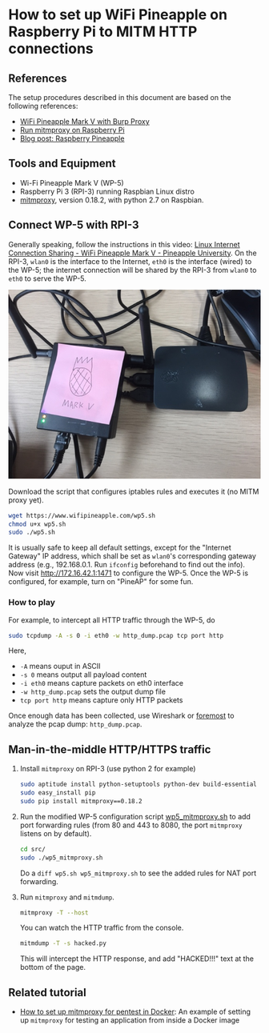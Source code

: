 # How to set up WiFi Pineapple on Raspberry Pi to MITM HTTP connections

## References

The setup procedures described in this document are based on the following
references:

* [WiFi Pineapple Mark V with Burp
  Proxy](http://hackedexistence.com/project/wifi-pineapple/wifi-pineapple-mk5-with-burp-proxy.html)
* [Run mitmproxy on Raspberry
  Pi](https://hackaday.io/project/10338/instructions)
* [Blog post: Raspberry
  Pineapple](http://snthenote.blogspot.com/2017/06/blog-post_19.html)

## Tools and Equipment

* Wi-Fi Pineapple Mark V (WP-5)
* Raspberry Pi 3 (RPI-3) running Raspbian Linux distro
* [mitmproxy](https://mitmproxy.org/), version 0.18.2, with python 2.7 on
  Raspbian.

## Connect WP-5 with RPI-3

Generally speaking, follow the instructions in this video: [Linux Internet
Connection Sharing - WiFi Pineapple Mark V - Pineapple
University](https://www.youtube.com/watch?v=f94FZSJs4ms).  On the RPI-3, `wlan0`
is the interface to the Internet, `eth0` is the interface (wired) to the WP-5;
the internet connection will be shared by the RPI-3 from `wlan0` to `eth0` to
serve the WP-5.

![wp5 on rpi3](img/raspberry-pineapple.jpg "Raspberry Pineapple")

Download the script that configures iptables rules and executes it (no MITM
proxy yet).

```bash
wget https://www.wifipineapple.com/wp5.sh
chmod u+x wp5.sh
sudo ./wp5.sh
```

It is usually safe to keep all default settings, except for the "Internet
Gateway" IP address, which shall be set as `wlan0`'s corresponding gateway
address (e.g., 192.168.0.1. Run `ifconfig` beforehand to find out the info). Now
visit <http://172.16.42.1:1471> to configure the WP-5. Once the WP-5 is
configured, for example, turn on "PineAP" for some fun.

### How to play

For example, to intercept all HTTP traffic through the WP-5, do

```bash
sudo tcpdump -A -s 0 -i eth0 -w http_dump.pcap tcp port http
```

Here,

* `-A` means ouput in ASCII
* `-s 0` means output all payload content
* `-i eth0` means capture packets on eth0 interface
* `-w http_dump.pcap` sets the output dump file
* `tcp port http` means capture only HTTP packets

Once enough data has been collected, use Wireshark or
[foremost](https://linux.die.net/man/1/foremost) to analyze the pcap dump:
`http_dump.pcap`.

## Man-in-the-middle HTTP/HTTPS traffic

1. Install `mitmproxy` on RPI-3 (use python 2 for example)

   ```bash
   sudo aptitude install python-setuptools python-dev build-essential
   sudo easy_install pip
   sudo pip install mitmproxy==0.18.2
   ```

2. Run the modified WP-5 configuration script
   [wp5_mitmproxy.sh](src/wp5_mitmproxy.sh) to add port forwarding rules (from
   80 and 443 to 8080, the port `mitmproxy` listens on by default).

   ```bash
   cd src/
   sudo ./wp5_mitmproxy.sh
   ```

   Do a `diff wp5.sh wp5_mitmproxy.sh` to see the added rules for NAT port
   forwarding.

3. Run `mitmproxy` and `mitmdump`.

   ```bash
   mitmproxy -T --host
   ```

   You can watch the HTTP traffic from the console.

   ```bash
   mitmdump -T -s hacked.py
   ```

   This will intercept the HTTP response, and add "HACKED!!!" text at the bottom
   of the page.

## Related tutorial

* [How to set up mitmproxy for pentest in
  Docker](https://github.com/syncom/mitmproxy-hermit): An example of setting up
  `mitmproxy` for testing an application from inside a Docker image
